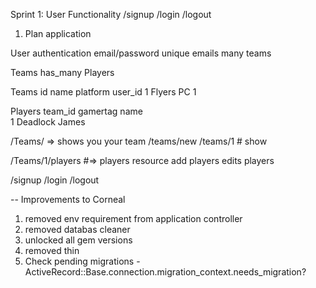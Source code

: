 Sprint 1:
User Functionality
/signup 
/login
/logout


1. Plan application

User
    authentication
    email/password
    unique emails
    many teams

Teams
    has_many Players

Teams
id       name       platform      user_id
1       Flyers         PC             1

Players
team_id       gamertag      name   
    1         Deadlock      James


/Teams/ => shows you your team
/teams/new
/teams/1 # show

/Teams/1/players #=> players resource
add players
edits players

/signup 
/login
/logout


-- Improvements to Corneal
1. removed env requirement from application controller
2. removed databas cleaner
3. unlocked all gem versions
4. removed thin
5. Check pending migrations -
ActiveRecord::Base.connection.migration_context.needs_migration?